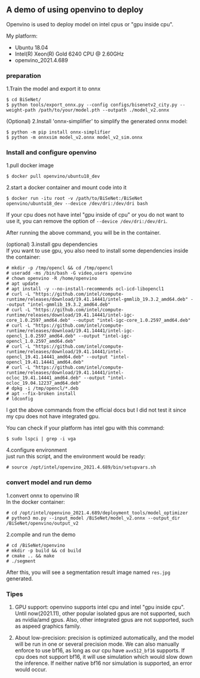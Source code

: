 

## A demo of using openvino to deploy

Openvino is used to deploy model on intel cpus or "gpu inside cpu".  

My platform:  
* Ubuntu 18.04
* Intel(R) Xeon(R) Gold 6240 CPU @ 2.60GHz
* openvino_2021.4.689


### preparation

1.Train the model and export it to onnx  
```
$ cd BiSeNet/
$ python tools/export_onnx.py --config configs/bisenetv2_city.py --weight-path /path/to/your/model.pth --outpath ./model_v2.onnx 
```
(Optional) 2.Install 'onnx-simplifier' to simplify the generated onnx model:
```
$ python -m pip install onnx-simplifier
$ python -m onnxsim model_v2.onnx model_v2_sim.onnx
```


### Install and configure openvino

1.pull docker image  
```
$ docker pull openvino/ubuntu18_dev
```

2.start a docker container and mount code into it  
```
$ docker run -itu root -v /path/to/BiSeNet:/BiSeNet openvino/ubuntu18_dev --device /dev/dri:/dev/dri bash

```
If your cpu does not have intel "gpu inside of cpu" or you do not want to use it, you can remove the option of `--device /dev/dri:/dev/dri`.  

After running the above command, you will be in the container.  

(optional) 3.install gpu dependencies  
If you want to use gpu, you also need to install some dependencies inside the container:
```
# mkdir -p /tmp/opencl && cd /tmp/opencl
# useradd -ms /bin/bash -G video,users openvino
# chown openvino -R /home/openvino
# apt update
# apt install -y --no-install-recommends ocl-icd-libopencl1
# curl -L "https://github.com/intel/compute-runtime/releases/download/19.41.14441/intel-gmmlib_19.3.2_amd64.deb" --output "intel-gmmlib_19.3.2_amd64.deb" 
# curl -L "https://github.com/intel/compute-runtime/releases/download/19.41.14441/intel-igc-core_1.0.2597_amd64.deb" --output "intel-igc-core_1.0.2597_amd64.deb" 
# curl -L "https://github.com/intel/compute-runtime/releases/download/19.41.14441/intel-igc-opencl_1.0.2597_amd64.deb" --output "intel-igc-opencl_1.0.2597_amd64.deb"
# curl -L "https://github.com/intel/compute-runtime/releases/download/19.41.14441/intel-opencl_19.41.14441_amd64.deb" --output "intel-opencl_19.41.14441_amd64.deb" 
# curl -L "https://github.com/intel/compute-runtime/releases/download/19.41.14441/intel-ocloc_19.41.14441_amd64.deb" --output "intel-ocloc_19.04.12237_amd64.deb" 
# dpkg -i /tmp/opencl/*.deb
# apt --fix-broken install
# ldconfig
```

I got the above commands from the official docs but I did not test it since my cpu does not have integrated gpu.  

You can check if your platform has intel gpu with this command:  
```
$ sudo lspci | grep -i vga
```

4.configure environment  
just run this script, and the environment would be ready:  
```
# source /opt/intel/openvino_2021.4.689/bin/setupvars.sh
```


### convert model and run demo

1.convert onnx to openvino IR  
In the docker container:  
```
# cd /opt/intel/openvino_2021.4.689/deployment_tools/model_optimizer
# python3 mo.py --input_model /BiSeNet/model_v2.onnx --output_dir /BiSeNet/openvino/output_v2
```

2.compile and run the demo
```
# cd /BiSeNet/openvino
# mkdir -p build && cd build
# cmake .. && make
# ./segment
```
After this, you will see a segmentation result image named `res.jpg` generated.



### Tipes

1. GPU support: openvino supports intel cpu and intel "gpu inside cpu". Until now(2021.11), other popular isolated gpus are not supported, such as nvidia/amd gpus. Also, other integrated gpus are not supported, such as aspeed graphics family.

2. About low-precision: precision is optimized automatically, and the model will be run in one or several precision mode. We can also manually enforce to use bf16, as long as our cpu have `avx512_bf16` supports. If cpu does not support bf16, it will use simulation which would slow down the inference. If neither native bf16 nor simulation is supported, an error would occur.
